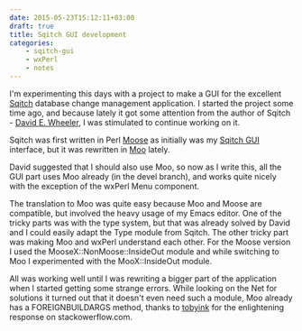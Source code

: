 ```yaml
---
date: 2015-05-23T15:12:11+03:00
draft: true
title: Sqitch GUI development
categories:
    - sqitch-gui
    - wxPerl
    - notes
---
```


I'm experimenting this days with a project to make a GUI for the
excellent [Sqitch](http://sqitch.org) database change management
application.  I started the project some time ago, and because lately
it got some attention from the author of Sqitch - [David
E. Wheeler](https://github.com/theory), I was stimulated to continue
working on it.

Sqitch was first written in Perl
[Moose](https://metacpan.org/pod/Moose) as initially was my [Sqitch
GUI](https://github.com/stefansbv/sqitch-gui) interface, but it was
rewritten in [Moo](https://metacpan.org/pod/Moo) lately.

David suggested that I should also use Moo, so now as I write this, all
the GUI part uses Moo already (in the devel branch), and works quite
nicely with the exception of the wxPerl Menu component.

The translation to Moo was quite easy because Moo and Moose are
compatible, but involved the heavy usage of my Emacs editor.  One of
the tricky parts was with the type system, but that was already solved
by David and I could easily adapt the Type module from Sqitch.  The
other tricky part was making Moo and wxPerl understand each other.
For the Moose version I used the MooseX::NonMoose::InsideOut module
and while switching to Moo I experimented with the MooX::InsideOut
module.

All was working well until I was rewriting a bigger part of the
application when I started getting some strange errors.  While looking
on the Net for solutions it turned out that it doesn't even need such
a module, Moo already has a FOREIGNBUILDARGS method, thanks to
[tobyink](http://stackoverflow.com/questions/27544191/what-is-an-equivalent-of-moosexnonmoose-for-moo)
for the enlightening response on stackowerflow.com.
